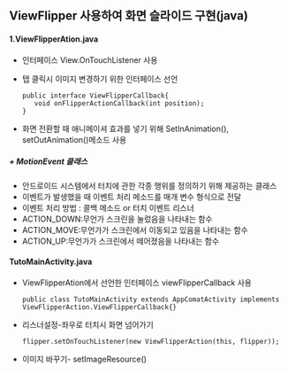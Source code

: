 ## ViewFlipper 사용하여 화면 슬라이드 구현(java)

#### 1.ViewFlipperAtion.java

+ 인터페이스 View.OnTouchListener 사용

+ 탭 클릭시 이미지 변경하기 위한 인터페이스 선언

      public interface ViewFlipperCallback{
         void onFlipperActionCallback(int position);
      }

+ 화면 전환할 때 애니메이셔 효과를 넣기 위해 SetInAnimation(), setOutAnimation()메소드 사용

##### + MotionEvent 클래스

+ 안드로이드 시스템에서 터치에 관한 각종 행위를 정의하기 위해 제공하는 클래스
+ 이벤트가 발생했을 때 이벤트 처리 메소드를 매개 변수 형식으로 전달
+ 이벤트 처리 방법 : 콜백 메소드 or 터치 이벤트 리스너
+ ACTION_DOWN:무언가 스크린을 눌렀음을 나타내는 함수
+ ACTION_MOVE:무언가가 스크린에서 이동되고 있음을 나타내는 함수
+ ACTION_UP:무언가가 스크린에서 떼어졌음을 나타내는 함수 

#### TutoMainActivity.java

+ ViewFlipperAtion에서 선언한 인터페이스 viewFlipperCallback 사용

  ```public class TutoMainActivity extends AppComatActivity implements ViewFlipperAction.ViewFlipperCallback{} ```

+ 리스너설정-좌우로 터치시 화면 넘어가기

  ```flipper.setOnTouchListener(new ViewFlipperAction(this, flipper));```

+ 이미지 바꾸기- setImageResource()

  ​




